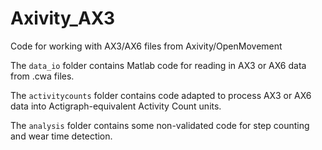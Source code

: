 # Axivity_AX3
Code for working with AX3/AX6 files from Axivity/OpenMovement

The `data_io` folder contains Matlab code for reading in AX3 or AX6 data from .cwa files. 

The `activitycounts` folder contains code adapted to process AX3 or AX6 data into Actigraph-equivalent Activity Count units. 

The `analysis` folder contains some non-validated code for step counting and wear time detection. 